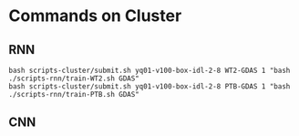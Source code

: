 # Commands on Cluster

## RNN
```
bash scripts-cluster/submit.sh yq01-v100-box-idl-2-8 WT2-GDAS 1 "bash ./scripts-rnn/train-WT2.sh GDAS"
bash scripts-cluster/submit.sh yq01-v100-box-idl-2-8 PTB-GDAS 1 "bash ./scripts-rnn/train-PTB.sh GDAS"
```

## CNN
